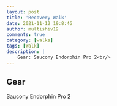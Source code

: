 ```yaml
---
layout: post
title: 'Recovery Walk'
date: 2021-11-12 19:8:46
author: multishiv19
comments: true
category: [walks]
tags: [Walk]
description: |
    Gear: Saucony Endorphin Pro 2<br/>
---
```


## Gear
Saucony Endorphin Pro 2



<div width='100%' class='strava-embed-placeholder' data-embed-type='activity' data-embed-id='6246065159'></div>
<script src='https://strava-embeds.com/embed.js'></script>
